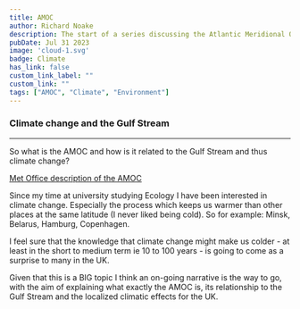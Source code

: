 ```yaml
---
title: AMOC
author: Richard Noake
description: The start of a series discussing the Atlantic Meridional Overturning Circulation (AMOC)
pubDate: Jul 31 2023
image: 'cloud-1.svg'
badge: Climate
has_link: false
custom_link_label: ""
custom_link: ""
tags: ["AMOC", "Climate", "Environment"]
---
```



### Climate change and the Gulf Stream

---
So what is the AMOC and how is it related to the Gulf Stream and thus climate change?

[Met Office description of the AMOC](https://www.metoffice.gov.uk/weather/learn-about/weather/oceans/amoc)

Since my time at university studying Ecology I have been interested in climate change. Especially the process which keeps us warmer than other places at the same latitude (I never liked being cold). So for example: Minsk, Belarus, Hamburg, Copenhagen.

I feel sure that the knowledge that climate change might make us colder - at least in the short to medium term ie 10 to 100 years - is going to come as a surprise to many in the UK.

Given that this is a BIG topic I think an on-going narrative is the way to go, with the aim of explaining what exactly the AMOC is, its relationship to the Gulf Stream and the localized climatic effects for the UK.